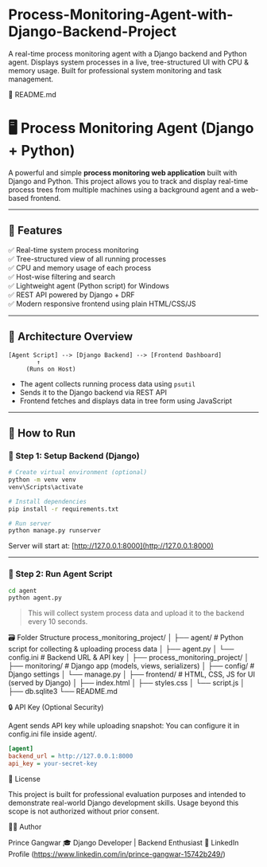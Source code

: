 # Process-Monitoring-Agent-with-Django-Backend-Project
A real-time process monitoring agent with a Django backend and Python agent. Displays system processes in a live, tree-structured UI with CPU &amp; memory usage. Built for professional system monitoring and task management.

📄 README.md
# 🖥️ Process Monitoring Agent (Django + Python)

A powerful and simple **process monitoring web application** built with Django and Python. This project allows you to track and display real-time process trees from multiple machines using a background agent and a web-based frontend.

---

## 📌 Features

✅ Real-time system process monitoring  
✅ Tree-structured view of all running processes  
✅ CPU and memory usage of each process  
✅ Host-wise filtering and search  
✅ Lightweight agent (Python script) for Windows  
✅ REST API powered by Django + DRF  
✅ Modern responsive frontend using plain HTML/CSS/JS

---

## 🧠 Architecture Overview

```
[Agent Script] --> [Django Backend] --> [Frontend Dashboard]
        ↑
     (Runs on Host)
```
- The agent collects running process data using `psutil`
- Sends it to the Django backend via REST API
- Frontend fetches and displays data in tree form using JavaScript

---

## 🚀 How to Run

### 🧱 Step 1: Setup Backend (Django)

```bash
# Create virtual environment (optional)
python -m venv venv
venv\Scripts\activate

# Install dependencies
pip install -r requirements.txt

# Run server
python manage.py runserver
```

Server will start at: [http://127.0.0.1:8000](http://127.0.0.1:8000)

---

### 🤖 Step 2: Run Agent Script

```bash
cd agent
python agent.py
```

> This will collect system process data and upload it to the backend every 10 seconds.


🗃 Folder Structure
process_monitoring_project/
│
├── agent/                   # Python script for collecting & uploading process data
│   ├── agent.py
│   └── config.ini           # Backend URL & API key
│
├── process_monitoring_project/
│   ├── monitoring/          # Django app (models, views, serializers)
│   ├── config/              # Django settings
│   └── manage.py
│
├── frontend/                # HTML, CSS, JS for UI (served by Django)
│   ├── index.html
│   ├── styles.css
│   └── script.js
│
├── db.sqlite3
└── README.md

🔒 API Key (Optional Security)

Agent sends API key while uploading snapshot:
You can configure it in config.ini file inside agent/.

```ini
[agent]
backend_url = http://127.0.0.1:8000
api_key = your-secret-key
```
📄 License

This project is built for professional evaluation purposes and intended to demonstrate real-world Django development skills.
Usage beyond this scope is not authorized without prior consent.

👨‍💻 Author

Prince Gangwar
🎓 Django Developer | Backend Enthusiast
🔗 LinkedIn Profile (https://www.linkedin.com/in/prince-gangwar-15742b249/)
